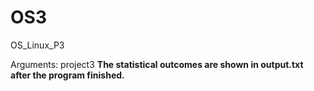 # OS3
OS_Linux_P3

Arguments: project3 <input-file> <n> <b>
The statistical outcomes are shown in output.txt after the program finished.
